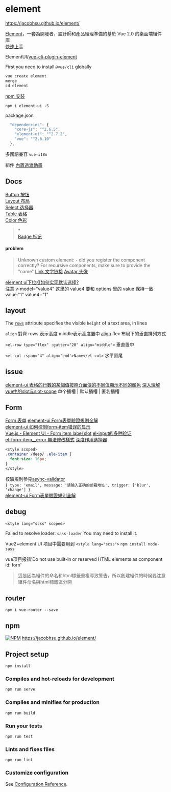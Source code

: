 # element

https://jacobhsu.github.io/element/


[Element](https://element.eleme.cn/#/zh-CN)，一套為開發者、設計師和產品經理準備的基於 Vue 2.0 的桌面端組件庫  
[快速上手](https://element.eleme.cn/#/zh-CN/component/quickstart)  

ElementUI/[vue-cli-plugin-element](https://github.com/ElementUI/vue-cli-plugin-element) 

First you need to install `@vue/cli` globally 
```js
vue create element
merge 
cd element
```

[npm 安装](https://element.eleme.cn/#/zh-CN/component/installation) 

`npm i element-ui -S`  

package.json
```js
  "dependencies": {
    "core-js": "^2.6.5",
    "element-ui": "^2.7.2",
    "vue": "^2.6.10"
  },
```

多國語兼容 `vue-i18n`  

組件 [內置過渡動畫](https://element.eleme.cn/#/zh-CN/component/transition)


## Docs

[Button 按钮](https://element.eleme.io/#/zh-CN/component/button)    
[Layout 布局](https://element.eleme.io/#/zh-CN/component/layout)  
[Select 选择器](https://element.eleme.io/#/zh-CN/component/select)  
[Table 表格](https://element.eleme.io/#/zh-CN/component/table)  
[Color 色彩](https://element.eleme.io/#/zh-CN/component/color)  
> <span class="text-danger">*</span>  
[Badge 标记](https://element.eleme.io/#/zh-CN/component/badge)  

#### problem
> Unknown custom element: <el-avatar> - did you register the component correctly? For recursive components, make sure to provide the "name"
[Link 文字链接](https://element.eleme.cn/#/zh-CN/component/link)
[Avatar 头像](https://element.eleme.cn/#/zh-CN/component/avatar)

[element ui下拉框如何实现默认选择?](https://segmentfault.com/q/1010000008962854)  
注意 v-model="value4" 这里的 value4 要和 options 里的 value 保持一致  value:"1"  value4="1"


## layout

The [`rows`](https://www.w3schools.com/tags/att_rows.asp) attribute specifies the visible `height` of a text area, in lines 

`align` 對齊 rows 表示高度  middle表示高度置中
[align](https://element.eleme.io/#/zh-CN/component/layout)	flex 布局下的垂直排列方式

`<el-row type="flex" :gutter="20" align="middle">` 垂直置中  

`<el-col :span="4" align='end'>Name</el-col>`  水平置尾  


## issue 

[element-ui 表格的行數的某個值按照介面傳的不同值顯示不同的顏色](https://www.itread01.com/content/1541645523.html)
[深入理解vue中的slot与slot-scope](https://segmentfault.com/a/1190000012996217)  单个插槽 | 默认插槽 | 匿名插槽


## Form

[Form 表单](https://element.eleme.io/#/zh-CN/component/form) 
[element-ui Form表單驗證規則全解](https://www.itread01.com/content/1545621854.html)  
[element-ui 如何控制form-item错误的显示](https://segmentfault.com/q/1010000010177594)  
[Vue.js - Element UI - Form item label slot](https://stackoverflow.com/questions/44377070/vue-js-element-ui-form-item-label-slot)
[el-input的多种验证](https://www.kancloud.cn/oliver556/element/1016084)  
[el-form-item__error 無法修改樣式](https://www.itread01.com/content/1545298806.html)
[深度作用选择器](https://233px.com/15184274797002.html)  
```css
<style scoped>
.container /deep/ .ele-item {
  font-size: 16px;
}
</style>
```

校驗規則參見[async-validator](https://github.com/yiminghe/async-validator)  
`{ type: 'email', message: '请输入正确的邮箱地址', trigger: ['blur', 'change'] }`  
[element-ui Form表單驗證規則全解](https://www.itread01.com/content/1545621854.html)  

## debug

`<style lang="scss" scoped>`

Failed to resolve loader: `sass-loader`
You may need to install it.

Vue2+element UI 项目中需要用到 `<style lang="scss">`
`npm install node-sass`  

vue项目报错'Do not use built-in or reserved HTML elements as component id: forn'  
> 這是因為組件的命名和html標籤重複導致警告，所以創建組件的時候要注意組件命名與html標籤區分開

## router

`npm i vue-router --save`  

## npm 

[![NPM](https://nodei.co/npm/gh-pages.png?downloads=true&stars=true)](https://nodei.co/npm/gh-pages/)  https://jacobhsu.github.io/element/

## Project setup
```
npm install
```

### Compiles and hot-reloads for development
```
npm run serve
```

### Compiles and minifies for production
```
npm run build
```

### Run your tests
```
npm run test
```

### Lints and fixes files
```
npm run lint
```

### Customize configuration
See [Configuration Reference](https://cli.vuejs.org/config/).
